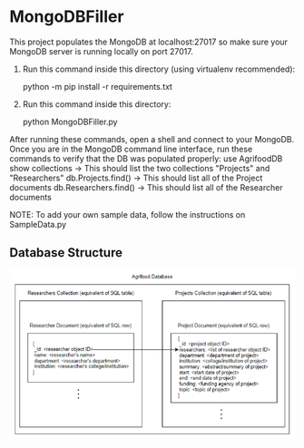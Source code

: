 # MongoDBFiller
This project populates the MongoDB at localhost:27017 so make sure your MongoDB server is running locally on port 27017.

1. Run this command inside this directory (using virtualenv recommended):

    python -m pip install -r requirements.txt

2. Run this command inside this directory:

    python MongoDBFiller.py

After running these commands, open a shell and connect to your MongoDB. Once you are in the MongoDB command line interface,
run these commands to verify that the DB was populated properly:
    use AgrifoodDB
    show collections    -> This should list the two collections "Projects" and "Researchers"
    db.Projects.find()  -> This should list all of the Project documents
    db.Researchers.find()   -> This should list all of the Researcher documents

NOTE: To add your own sample data, follow the instructions on SampleData.py

## Database Structure
![Database Structure](DatabaseStructure.png?raw=true)
